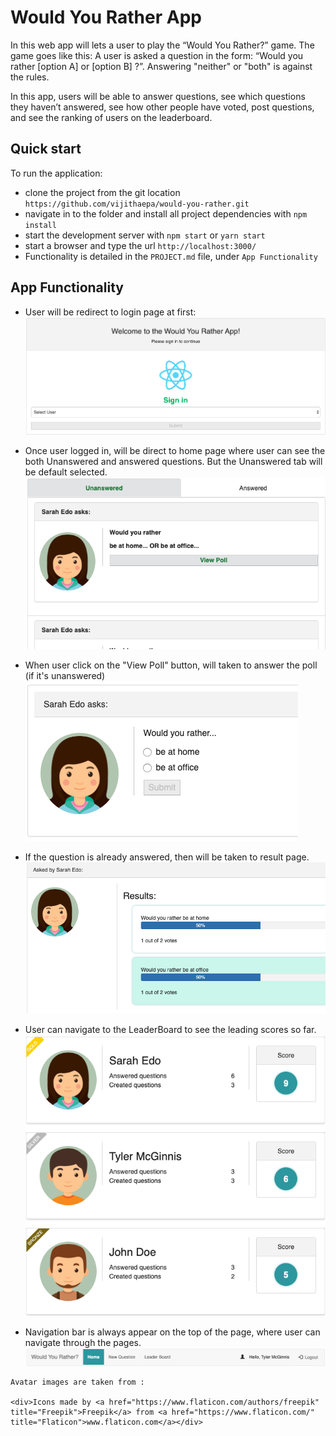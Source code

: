 # Would You Rather App
In this web app will lets a user to play the “Would You Rather?” game. The game goes like this: A user is asked a question in the form: “Would you rather [option A] or [option B] ?”. Answering "neither" or "both" is against the rules.

In this app, users will be able to answer questions, see which questions they haven’t answered, see how other people have voted, post questions, and see the ranking of users on the leaderboard.

## Quick start

To run the application:

* clone the project from the git location `https://github.com/vijithaepa/would-you-rather.git`
* navigate in to the folder and install all project dependencies with `npm install`
* start the development server with `npm start` or `yarn start`
* start a browser and type the url `http://localhost:3000/`
* Functionality is detailed in the `PROJECT.md` file, under `App Functionality`

## App Functionality
* User will be redirect to login page at first: 
![alt text](screens/login.png "Login page")

* Once user logged in, will be direct to home page where user can see the both Unanswered and answered questions. But the Unanswered tab will be default selected.
![alt text](screens/Dashboard.png "Dashboard")

* When user click on the "View Poll" button, will taken to answer the poll (if it's unanswered)
![alt text](screens/questions.png "Question")

* If the question is already answered, then will be taken to result page.
![alt text](screens/result.png "result")

* User can navigate to the LeaderBoard to see the leading scores so far.
![alt text](screens/leaderboard.png "Leader Board")

* Navigation bar is always appear on the top of the page, where user can navigate through the pages.
![alt text](screens/navbar.png "Navigation bar")





```
Avatar images are taken from : 
  
<div>Icons made by <a href="https://www.flaticon.com/authors/freepik" title="Freepik">Freepik</a> from <a href="https://www.flaticon.com/"         title="Flaticon">www.flaticon.com</a></div>
```
